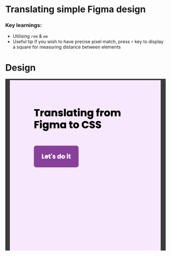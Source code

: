 # Translating simple Figma design

### Key learnings:

- Utilising `rem` & `em`
- Useful tip if you wish to have precise pixel match, press `r` key to display a square for measuring distance between elements

# Design

![Translating Figma basics](./assets/figma-basic.png)
